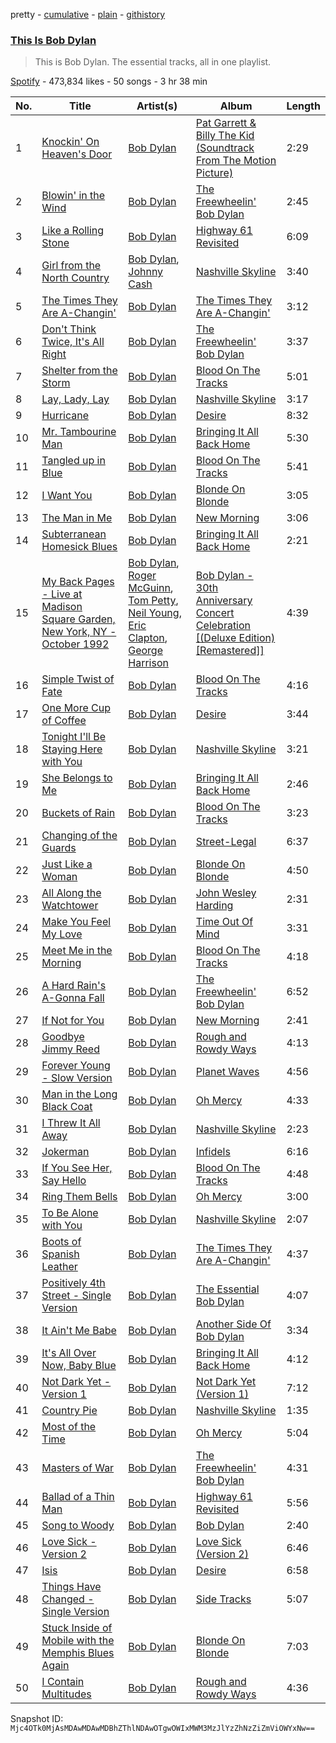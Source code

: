 pretty - [cumulative](/playlists/cumulative/37i9dQZF1DZ06evO4bqAta.md) - [plain](/playlists/plain/37i9dQZF1DZ06evO4bqAta) - [githistory](https://github.githistory.xyz/mackorone/spotify-playlist-archive/blob/main/playlists/plain/37i9dQZF1DZ06evO4bqAta)

### [This Is Bob Dylan](https://open.spotify.com/playlist/37i9dQZF1DZ06evO4bqAta)

> This is Bob Dylan\. The essential tracks, all in one playlist.

[Spotify](https://open.spotify.com/user/spotify) - 473,834 likes - 50 songs - 3 hr 38 min

| No. | Title | Artist(s) | Album | Length |
|---|---|---|---|---|
| 1 | [Knockin' On Heaven's Door](https://open.spotify.com/track/6HSXNV0b4M4cLJ7ljgVVeh) | [Bob Dylan](https://open.spotify.com/artist/74ASZWbe4lXaubB36ztrGX) | [Pat Garrett & Billy The Kid \(Soundtrack From The Motion Picture\)](https://open.spotify.com/album/2Pj2kZM5XpyIeyFBTAVulL) | 2:29 |
| 2 | [Blowin' in the Wind](https://open.spotify.com/track/18GiV1BaXzPVYpp9rmOg0E) | [Bob Dylan](https://open.spotify.com/artist/74ASZWbe4lXaubB36ztrGX) | [The Freewheelin' Bob Dylan](https://open.spotify.com/album/0o1uFxZ1VTviqvNaYkTJek) | 2:45 |
| 3 | [Like a Rolling Stone](https://open.spotify.com/track/3AhXZa8sUQht0UEdBJgpGc) | [Bob Dylan](https://open.spotify.com/artist/74ASZWbe4lXaubB36ztrGX) | [Highway 61 Revisited](https://open.spotify.com/album/6YabPKtZAjxwyWbuO9p4ZD) | 6:09 |
| 4 | [Girl from the North Country](https://open.spotify.com/track/4K1imZQQ0yKtJ40vGmUajS) | [Bob Dylan](https://open.spotify.com/artist/74ASZWbe4lXaubB36ztrGX), [Johnny Cash](https://open.spotify.com/artist/6kACVPfCOnqzgfEF5ryl0x) | [Nashville Skyline](https://open.spotify.com/album/5WBx64FIN04CvM2T1MGrUN) | 3:40 |
| 5 | [The Times They Are A\-Changin'](https://open.spotify.com/track/52vA3CYKZqZVdQnzRrdZt6) | [Bob Dylan](https://open.spotify.com/artist/74ASZWbe4lXaubB36ztrGX) | [The Times They Are A\-Changin'](https://open.spotify.com/album/7DZeLXvr9eTVpyI1OlqtcS) | 3:12 |
| 6 | [Don't Think Twice, It's All Right](https://open.spotify.com/track/2WOjLF83vqjit2Zh4B69V3) | [Bob Dylan](https://open.spotify.com/artist/74ASZWbe4lXaubB36ztrGX) | [The Freewheelin' Bob Dylan](https://open.spotify.com/album/0o1uFxZ1VTviqvNaYkTJek) | 3:37 |
| 7 | [Shelter from the Storm](https://open.spotify.com/track/3y4Uza6K58JXQ7RYya8ZI5) | [Bob Dylan](https://open.spotify.com/artist/74ASZWbe4lXaubB36ztrGX) | [Blood On The Tracks](https://open.spotify.com/album/4WD4pslu83FF6oMa1e19mF) | 5:01 |
| 8 | [Lay, Lady, Lay](https://open.spotify.com/track/4uYwlMp841PLJmj1gJJwIq) | [Bob Dylan](https://open.spotify.com/artist/74ASZWbe4lXaubB36ztrGX) | [Nashville Skyline](https://open.spotify.com/album/5WBx64FIN04CvM2T1MGrUN) | 3:17 |
| 9 | [Hurricane](https://open.spotify.com/track/1lqMLr9Wj7SM2F9AikGcxN) | [Bob Dylan](https://open.spotify.com/artist/74ASZWbe4lXaubB36ztrGX) | [Desire](https://open.spotify.com/album/1T8usYsiGEMPMQOLFgJEbE) | 8:32 |
| 10 | [Mr\. Tambourine Man](https://open.spotify.com/track/3RkQ3UwOyPqpIiIvGVewuU) | [Bob Dylan](https://open.spotify.com/artist/74ASZWbe4lXaubB36ztrGX) | [Bringing It All Back Home](https://open.spotify.com/album/1lPoRKSgZHQAYXxzBsOQ7v) | 5:30 |
| 11 | [Tangled up in Blue](https://open.spotify.com/track/6Vcwr9tb3ZLO63F8DL8cqu) | [Bob Dylan](https://open.spotify.com/artist/74ASZWbe4lXaubB36ztrGX) | [Blood On The Tracks](https://open.spotify.com/album/4WD4pslu83FF6oMa1e19mF) | 5:41 |
| 12 | [I Want You](https://open.spotify.com/track/7tJQ4Ekp2vN3NlI3vJJW3v) | [Bob Dylan](https://open.spotify.com/artist/74ASZWbe4lXaubB36ztrGX) | [Blonde On Blonde](https://open.spotify.com/album/4NP1rhnsPdYpnyJP0p0k0L) | 3:05 |
| 13 | [The Man in Me](https://open.spotify.com/track/7xRemq7GLu0Tbqe9OckG87) | [Bob Dylan](https://open.spotify.com/artist/74ASZWbe4lXaubB36ztrGX) | [New Morning](https://open.spotify.com/album/48efaobqOTbvnlxbETstey) | 3:06 |
| 14 | [Subterranean Homesick Blues](https://open.spotify.com/track/6k9DUKMJpWvu6eFG3O64Lg) | [Bob Dylan](https://open.spotify.com/artist/74ASZWbe4lXaubB36ztrGX) | [Bringing It All Back Home](https://open.spotify.com/album/1lPoRKSgZHQAYXxzBsOQ7v) | 2:21 |
| 15 | [My Back Pages \- Live at Madison Square Garden, New York, NY \- October 1992](https://open.spotify.com/track/0bIGNGUqgpB82sAksxonkZ) | [Bob Dylan](https://open.spotify.com/artist/74ASZWbe4lXaubB36ztrGX), [Roger McGuinn](https://open.spotify.com/artist/3ExrAwcOqgGjt9kFRwdM76), [Tom Petty](https://open.spotify.com/artist/2UZMlIwnkgAEDBsw1Rejkn), [Neil Young](https://open.spotify.com/artist/6v8FB84lnmJs434UJf2Mrm), [Eric Clapton](https://open.spotify.com/artist/6PAt558ZEZl0DmdXlnjMgD), [George Harrison](https://open.spotify.com/artist/7FIoB5PHdrMZVC3q2HE5MS) | [Bob Dylan \- 30th Anniversary Concert Celebration \[\(Deluxe Edition\) \[Remastered\]\]](https://open.spotify.com/album/5OlEEw6gIk32eMhOqRlfGu) | 4:39 |
| 16 | [Simple Twist of Fate](https://open.spotify.com/track/3wAX3qn53iQUFE84hpfeen) | [Bob Dylan](https://open.spotify.com/artist/74ASZWbe4lXaubB36ztrGX) | [Blood On The Tracks](https://open.spotify.com/album/4WD4pslu83FF6oMa1e19mF) | 4:16 |
| 17 | [One More Cup of Coffee](https://open.spotify.com/track/4WOruM7TiQSETsWYy8bDSX) | [Bob Dylan](https://open.spotify.com/artist/74ASZWbe4lXaubB36ztrGX) | [Desire](https://open.spotify.com/album/1T8usYsiGEMPMQOLFgJEbE) | 3:44 |
| 18 | [Tonight I'll Be Staying Here with You](https://open.spotify.com/track/3uHpPWsNDTpbbqedCRoaQU) | [Bob Dylan](https://open.spotify.com/artist/74ASZWbe4lXaubB36ztrGX) | [Nashville Skyline](https://open.spotify.com/album/5WBx64FIN04CvM2T1MGrUN) | 3:21 |
| 19 | [She Belongs to Me](https://open.spotify.com/track/2itBkHBUxGl4VfDj4HNyoD) | [Bob Dylan](https://open.spotify.com/artist/74ASZWbe4lXaubB36ztrGX) | [Bringing It All Back Home](https://open.spotify.com/album/1lPoRKSgZHQAYXxzBsOQ7v) | 2:46 |
| 20 | [Buckets of Rain](https://open.spotify.com/track/5eVjE8FDSDXQLSbTZSA5Qv) | [Bob Dylan](https://open.spotify.com/artist/74ASZWbe4lXaubB36ztrGX) | [Blood On The Tracks](https://open.spotify.com/album/4WD4pslu83FF6oMa1e19mF) | 3:23 |
| 21 | [Changing of the Guards](https://open.spotify.com/track/2vVpjZxlSiqR5wr2YeZPB2) | [Bob Dylan](https://open.spotify.com/artist/74ASZWbe4lXaubB36ztrGX) | [Street\-Legal](https://open.spotify.com/album/0bd6oCsp5JoJ5erpMzHu1U) | 6:37 |
| 22 | [Just Like a Woman](https://open.spotify.com/track/37Dl7jQMmt0gUnzTKqnjkN) | [Bob Dylan](https://open.spotify.com/artist/74ASZWbe4lXaubB36ztrGX) | [Blonde On Blonde](https://open.spotify.com/album/4NP1rhnsPdYpnyJP0p0k0L) | 4:50 |
| 23 | [All Along the Watchtower](https://open.spotify.com/track/0Fnb2pfBfu0ka33d6Yki17) | [Bob Dylan](https://open.spotify.com/artist/74ASZWbe4lXaubB36ztrGX) | [John Wesley Harding](https://open.spotify.com/album/2KzCDxKpgLqBffHu1IZ7Kn) | 2:31 |
| 24 | [Make You Feel My Love](https://open.spotify.com/track/6rfGPGghQL7SJmZPXprXIc) | [Bob Dylan](https://open.spotify.com/artist/74ASZWbe4lXaubB36ztrGX) | [Time Out Of Mind](https://open.spotify.com/album/185DHT5SvszXRrezx3lOjt) | 3:31 |
| 25 | [Meet Me in the Morning](https://open.spotify.com/track/53ygARQf1f30Z0EmXPHWGT) | [Bob Dylan](https://open.spotify.com/artist/74ASZWbe4lXaubB36ztrGX) | [Blood On The Tracks](https://open.spotify.com/album/4WD4pslu83FF6oMa1e19mF) | 4:18 |
| 26 | [A Hard Rain's A\-Gonna Fall](https://open.spotify.com/track/7ny2ATvjtKszCpLpfsGnVQ) | [Bob Dylan](https://open.spotify.com/artist/74ASZWbe4lXaubB36ztrGX) | [The Freewheelin' Bob Dylan](https://open.spotify.com/album/0o1uFxZ1VTviqvNaYkTJek) | 6:52 |
| 27 | [If Not for You](https://open.spotify.com/track/0bTY3EvTFLdPALso8E7Eyq) | [Bob Dylan](https://open.spotify.com/artist/74ASZWbe4lXaubB36ztrGX) | [New Morning](https://open.spotify.com/album/48efaobqOTbvnlxbETstey) | 2:41 |
| 28 | [Goodbye Jimmy Reed](https://open.spotify.com/track/74mIBeHhMcIpiAej3nBgo4) | [Bob Dylan](https://open.spotify.com/artist/74ASZWbe4lXaubB36ztrGX) | [Rough and Rowdy Ways](https://open.spotify.com/album/1Qht64MPvWTWa0aMsqxegB) | 4:13 |
| 29 | [Forever Young \- Slow Version](https://open.spotify.com/track/4yWl0tnEanf3zmZzl9kbQn) | [Bob Dylan](https://open.spotify.com/artist/74ASZWbe4lXaubB36ztrGX) | [Planet Waves](https://open.spotify.com/album/3gYbjd76d8T5Ct5WxCxX5R) | 4:56 |
| 30 | [Man in the Long Black Coat](https://open.spotify.com/track/5NtOAfnwkKo7eAGq7Uap3J) | [Bob Dylan](https://open.spotify.com/artist/74ASZWbe4lXaubB36ztrGX) | [Oh Mercy](https://open.spotify.com/album/18ue4s9PsV3WBw7kkzD689) | 4:33 |
| 31 | [I Threw It All Away](https://open.spotify.com/track/2HXnjMxrO4QccqE3Grwmd0) | [Bob Dylan](https://open.spotify.com/artist/74ASZWbe4lXaubB36ztrGX) | [Nashville Skyline](https://open.spotify.com/album/5WBx64FIN04CvM2T1MGrUN) | 2:23 |
| 32 | [Jokerman](https://open.spotify.com/track/6cuHkcRUqtQhtJ4sWCkd1q) | [Bob Dylan](https://open.spotify.com/artist/74ASZWbe4lXaubB36ztrGX) | [Infidels](https://open.spotify.com/album/66zadu7BtUnpbkT4iAkaHy) | 6:16 |
| 33 | [If You See Her, Say Hello](https://open.spotify.com/track/3xNO6JUk9ySYjxuqzcZYRB) | [Bob Dylan](https://open.spotify.com/artist/74ASZWbe4lXaubB36ztrGX) | [Blood On The Tracks](https://open.spotify.com/album/4WD4pslu83FF6oMa1e19mF) | 4:48 |
| 34 | [Ring Them Bells](https://open.spotify.com/track/1Y3VFY4mkLqMIkqxC51p6l) | [Bob Dylan](https://open.spotify.com/artist/74ASZWbe4lXaubB36ztrGX) | [Oh Mercy](https://open.spotify.com/album/18ue4s9PsV3WBw7kkzD689) | 3:00 |
| 35 | [To Be Alone with You](https://open.spotify.com/track/7CuCP5OoLH77hJTibZQE4r) | [Bob Dylan](https://open.spotify.com/artist/74ASZWbe4lXaubB36ztrGX) | [Nashville Skyline](https://open.spotify.com/album/5WBx64FIN04CvM2T1MGrUN) | 2:07 |
| 36 | [Boots of Spanish Leather](https://open.spotify.com/track/6QHYEZlm9wyfXfEM1vSu1P) | [Bob Dylan](https://open.spotify.com/artist/74ASZWbe4lXaubB36ztrGX) | [The Times They Are A\-Changin'](https://open.spotify.com/album/7DZeLXvr9eTVpyI1OlqtcS) | 4:37 |
| 37 | [Positively 4th Street \- Single Version](https://open.spotify.com/track/4heMx0OAwfILu13Lf0VbBM) | [Bob Dylan](https://open.spotify.com/artist/74ASZWbe4lXaubB36ztrGX) | [The Essential Bob Dylan](https://open.spotify.com/album/1y3abw64BlSEeFuuhjlke1) | 4:07 |
| 38 | [It Ain't Me Babe](https://open.spotify.com/track/5nbNWAfT1S6V1vqj3snHxS) | [Bob Dylan](https://open.spotify.com/artist/74ASZWbe4lXaubB36ztrGX) | [Another Side Of Bob Dylan](https://open.spotify.com/album/3q1W9iVdyuwVOGKn696Oh0) | 3:34 |
| 39 | [It's All Over Now, Baby Blue](https://open.spotify.com/track/4EgKcG7aswxVfQEqa3dl8S) | [Bob Dylan](https://open.spotify.com/artist/74ASZWbe4lXaubB36ztrGX) | [Bringing It All Back Home](https://open.spotify.com/album/1lPoRKSgZHQAYXxzBsOQ7v) | 4:12 |
| 40 | [Not Dark Yet \- Version 1](https://open.spotify.com/track/5CdrxIu33WFVpa2qnuG3A1) | [Bob Dylan](https://open.spotify.com/artist/74ASZWbe4lXaubB36ztrGX) | [Not Dark Yet \(Version 1\)](https://open.spotify.com/album/577uc6MHsDO7dJEPimNkmc) | 7:12 |
| 41 | [Country Pie](https://open.spotify.com/track/2YehU3jLpb9bM5V6k8HmyA) | [Bob Dylan](https://open.spotify.com/artist/74ASZWbe4lXaubB36ztrGX) | [Nashville Skyline](https://open.spotify.com/album/5WBx64FIN04CvM2T1MGrUN) | 1:35 |
| 42 | [Most of the Time](https://open.spotify.com/track/7wLzlhL0tb3GhPhnIz7IpQ) | [Bob Dylan](https://open.spotify.com/artist/74ASZWbe4lXaubB36ztrGX) | [Oh Mercy](https://open.spotify.com/album/18ue4s9PsV3WBw7kkzD689) | 5:04 |
| 43 | [Masters of War](https://open.spotify.com/track/7xVpkVkd1klTzLJEysIR7z) | [Bob Dylan](https://open.spotify.com/artist/74ASZWbe4lXaubB36ztrGX) | [The Freewheelin' Bob Dylan](https://open.spotify.com/album/0o1uFxZ1VTviqvNaYkTJek) | 4:31 |
| 44 | [Ballad of a Thin Man](https://open.spotify.com/track/0f5N14nB8xi0p3o4BlVvbx) | [Bob Dylan](https://open.spotify.com/artist/74ASZWbe4lXaubB36ztrGX) | [Highway 61 Revisited](https://open.spotify.com/album/6YabPKtZAjxwyWbuO9p4ZD) | 5:56 |
| 45 | [Song to Woody](https://open.spotify.com/track/0dfdXhBg11XA16XgAEtFcN) | [Bob Dylan](https://open.spotify.com/artist/74ASZWbe4lXaubB36ztrGX) | [Bob Dylan](https://open.spotify.com/album/5k63xxy9YcKM0H9GS3vP1K) | 2:40 |
| 46 | [Love Sick \- Version 2](https://open.spotify.com/track/2faGmidIwyUHhBafWzwocg) | [Bob Dylan](https://open.spotify.com/artist/74ASZWbe4lXaubB36ztrGX) | [Love Sick \(Version 2\)](https://open.spotify.com/album/3TfZy4IYawdOfA2bNVq4Rr) | 6:46 |
| 47 | [Isis](https://open.spotify.com/track/5j216bw8PG0EcIdfu92k4l) | [Bob Dylan](https://open.spotify.com/artist/74ASZWbe4lXaubB36ztrGX) | [Desire](https://open.spotify.com/album/1T8usYsiGEMPMQOLFgJEbE) | 6:58 |
| 48 | [Things Have Changed \- Single Version](https://open.spotify.com/track/5KOi77ameCimkAdw0DMNoy) | [Bob Dylan](https://open.spotify.com/artist/74ASZWbe4lXaubB36ztrGX) | [Side Tracks](https://open.spotify.com/album/6hQZ17lLlz3upoUPX9nBDY) | 5:07 |
| 49 | [Stuck Inside of Mobile with the Memphis Blues Again](https://open.spotify.com/track/1NYTj6JEw3IOh4ggiBh82h) | [Bob Dylan](https://open.spotify.com/artist/74ASZWbe4lXaubB36ztrGX) | [Blonde On Blonde](https://open.spotify.com/album/4NP1rhnsPdYpnyJP0p0k0L) | 7:03 |
| 50 | [I Contain Multitudes](https://open.spotify.com/track/5AJT2Tk8mnDEnCtsikWVu2) | [Bob Dylan](https://open.spotify.com/artist/74ASZWbe4lXaubB36ztrGX) | [Rough and Rowdy Ways](https://open.spotify.com/album/1Qht64MPvWTWa0aMsqxegB) | 4:36 |

Snapshot ID: `Mjc4OTk0MjAsMDAwMDAwMDBhZThlNDAwOTgwOWIxMWM3MzJlYzZhNzZiZmViOWYxNw==`
